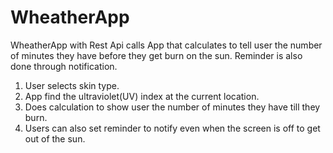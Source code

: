 # WheatherApp
 WheatherApp with Rest Api calls
App that calculates to tell user the number of minutes they have before they get burn on the sun. Reminder is also done through notification.

1. User selects skin type.
2. App find the ultraviolet(UV) index at the current location.
3. Does calculation to show user the number of minutes they have till they burn.
4. Users can also set reminder to notify even when the screen is off to get out of the sun.
